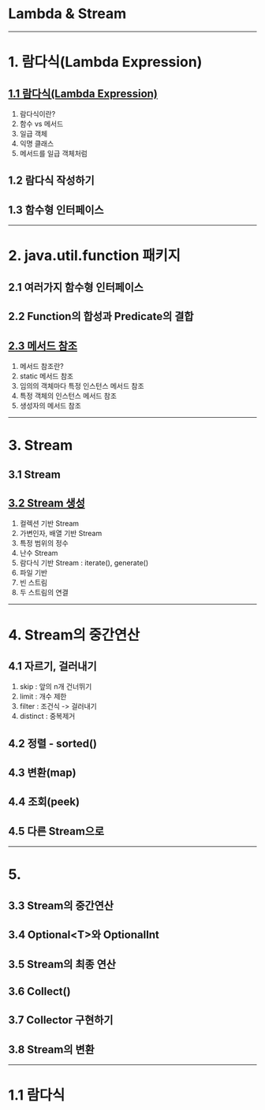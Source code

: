 

# Lambda & Stream

---

# 1. 람다식(Lambda Expression)

## <a href="1. 람다식(Lambda Expression)/1.1 람다식(Lambda Expression)/README.md" target="_blank">1.1 람다식(Lambda Expression)</a>
1) 람다식이란?
2) 함수 vs 메서드
3) 일급 객체
4) 익명 클래스
5) 메서드를 일급 객체처럼
## 1.2 람다식 작성하기
## 1.3 함수형 인터페이스

--- 

# 2. java.util.function 패키지
## 2.1 여러가지 함수형 인터페이스
## 2.2 Function의 합성과 Predicate의 결합
## <a href="2. java.util.function 패키지/2.3 메서드 참조/README.md" target="_blank">2.3 메서드 참조</a>
1) 메서드 참조란?
2) static 메서드 참조
3) 임의의 객체마다 특정 인스턴스 메서드 참조
4) 특정 객체의 인스턴스 메서드 참조
5) 생성자의 메서드 참조

---

# 3. Stream

## 3.1 Stream
## <a href="3. Stream/3.2 Stream 생성/README.md" target="_blank">3.2 Stream 생성</a>
1) 컬렉션 기반 Stream
2) 가변인자, 배열 기반 Stream
3) 특정 범위의 정수
4) 난수 Stream
5) 람다식 기반 Stream : iterate(), generate()
6) 파일 기반
7) 빈 스트림
8) 두 스트림의 연결

---

# 4. Stream의 중간연산

## 4.1 자르기, 걸러내기
1) skip : 앞의 n개 건너뛰기
2) limit : 개수 제한
3) filter : 조건식 -> 걸러내기
4) distinct : 중복제거

## 4.2 정렬 - sorted()
## 4.3 변환(map)
## 4.4 조회(peek)
## 4.5 다른 Stream으로

---

# 5. 


## 3.3 Stream의 중간연산
## 3.4 Optional\<T>와 OptionalInt
## 3.5 Stream의 최종 연산
## 3.6 Collect()
## 3.7 Collector 구현하기
## 3.8 Stream의 변환

---

# 1.1 람다식

